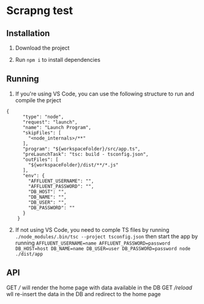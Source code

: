 # Scrapng test

## Installation

1. Download the project

2. Run `npm i` to install dependencies

## Running

1. If you're using VS Code, you can use the following structure to run and compile the prject

```
{
      "type": "node",
      "request": "launch",
      "name": "Launch Program",
      "skipFiles": [
        "<node_internals>/**"
      ],
      "program": "${workspaceFolder}/src/app.ts",
      "preLaunchTask": "tsc: build - tsconfig.json",
      "outFiles": [
        "${workspaceFolder}/dist/**/*.js"
      ],
      "env": {
        "AFFLUENT_USERNAME": "",
        "AFFLUENT_PASSWORD": "",
        "DB_HOST": "",
        "DB_NAME": "",
        "DB_USER": "",
        "DB_PASSWORD": ""
      }
    }
```

2. If not using VS Code, you need to comple TS files by running `./node_modules/.bin/tsc --project tsconfig.json` then start the app by running `AFFLUENT_USERNAME=name AFFLUENT_PASSWORD=password DB_HOST=host DB_NAME=name DB_USER=user DB_PASSWORD=password node ./dist/app`

## API

GET */* will render the home page with data available in the DB
GET */reload* wll re-insert the data in the DB and redirect to the home page